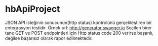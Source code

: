 # hbApiProject

JSON API isteğinin sonucunun(http status) kontrolünü gerçekleştiren bir entegrasyon testidir.
Örnek url: http://generator.swagger.io
Seçilen birer tane GET ve POST endpointleri için Http status code 200 verirse başarılı,
değilse başarısız olarak rapor edilmektedir.
